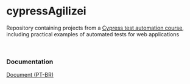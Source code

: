 # cypressAgilizei
Repository containing projects from a [Cypress test automation course](https://www.youtube.com/playlist?list=PLnUo-Rbc3jjztMO4K8b-px4NE-630VNKY), including practical examples of automated tests for web applications

<br>

### Documentation
[Document (PT-BR) ](https://docs.google.com/document/d/1wWKsQhQBW3a1Zehq8NF7gaWTNEOWYicSf5U9sbkaaQU/edit?usp=sharing)
